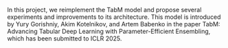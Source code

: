 In this project, we reimplement the TabM model and propose several experiments and improvements to its architecture. 
This model is introduced by Yury Gorishniy, Akim Kotelnikov, and Artem Babenko in the paper TabM: Advancing Tabular Deep Learning with Parameter-Efficient Ensembling, which has been submitted to ICLR 2025.
